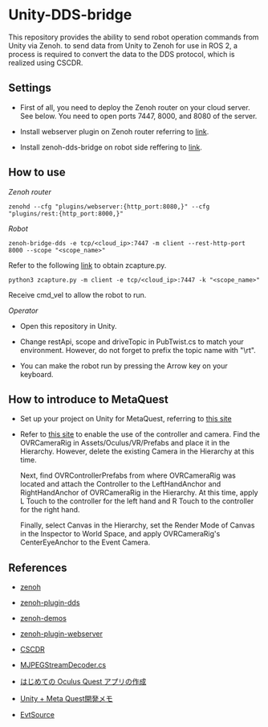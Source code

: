 # Unity-DDS-bridge
This repository provides the ability to send robot operation commands from Unity via Zenoh. to send data from Unity to Zenoh for use in ROS 2, a process is required to convert the data to the DDS protocol, which is realized using CSCDR.

## Settings
- First of all, you need to deploy the Zenoh router on your cloud server. See below. You need to open ports 7447, 8000, and 8080 of the server.

- Install webserver plugin on Zenoh router referring to [link](https://github.com/eclipse-zenoh/zenoh-plugin-webserver).

- Install zenoh-dds-bridge on robot side reffering to [link](https://github.com/eclipse-zenoh/zenoh-plugin-dds).

## How to use

*Zenoh router*

```
zenohd --cfg "plugins/webserver:{http_port:8080,}" --cfg "plugins/rest:{http_port:8000,}"
```

*Robot*
```
zenoh-bridge-dds -e tcp/<cloud_ip>:7447 -m client --rest-http-port 8000 --scope "<scope_name>"
```
Refer to the following [link]([https://trello.com/c/vDoDqjL4/53-zenoh%E3%82%92%E7%94%A8%E3%81%84%E3%81%9F%E4%BD%8E%E9%81%85%E5%BB%B6%E6%98%A0%E5%83%8F%E9%85%8D%E4%BF%A1](https://github.com/eclipse-zenoh/zenoh-demos/blob/master/computer-vision/zcam/zcam-python/zcapture.py)) to obtain zcapture.py.
```
python3 zcapture.py -m client -e tcp/<cloud_ip>:7447 -k "<scope_name>"
```
Receive cmd_vel to allow the robot to run.

*Operator*
- Open this repository in Unity.

- Change restApi, scope and driveTopic in PubTwist.cs to match your environment. However, do not forget to prefix the topic name with "\rt".

- You can make the robot run by pressing the Arrow key on your keyboard.

## How to introduce to MetaQuest

- Set up your project on Unity for MetaQuest, referring to [this site](https://note.com/npaka/n/n749a134d0c11)

- Refer to [this site](https://tech.framesynthesis.co.jp/unity/metaquest/) to enable the use of the controller and camera.
  Find the OVRCameraRig in Assets/Oculus/VR/Prefabs and place it in the Hierarchy. However, delete the existing Camera in the Hierarchy at this time.

  Next, find OVRControllerPrefabs from where OVRCameraRig was located and attach the Controller to the LeftHandAnchor and RightHandAnchor of OVRCameraRig in the Hierarchy. At this time, apply L Touch to the controller for the left hand and R Touch to the controller for the right hand.

  Finally, select Canvas in the Hierarchy, set the Render Mode of Canvas in the Inspector to World Space, and apply OVRCameraRig's CenterEyeAnchor to the Event Camera.

## References

- [zenoh](https://github.com/eclipse-zenoh/zenoh)

- [zenoh-plugin-dds](https://github.com/eclipse-zenoh/zenoh-plugin-dds)

- [zenoh-demos](https://github.com/eclipse-zenoh/zenoh-demos)

- [zenoh-plugin-webserver](https://github.com/eclipse-zenoh/zenoh-plugin-webserver)

- [CSCDR](https://github.com/atolab/cscdr)

- [MJPEGStreamDecoder.cs](https://gist.github.com/lightfromshadows/79029ca480393270009173abc7cad858)

- [はじめての Oculus Quest アプリの作成](https://note.com/npaka/n/n749a134d0c11)

- [Unity + Meta Quest開発メモ](https://tech.framesynthesis.co.jp/unity/metaquest/)

- [EvtSource](https://github.com/3ventic/EvtSource/tree/master)
